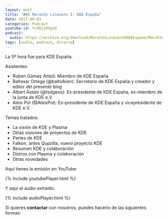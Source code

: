 ```yaml
---
layout: post
title: "#05 Maratón Linuxero I: KDE España"
date: 2017-09-03
categories: Podcast
youtube-id: Yv90j2HVg1Q
podcast:
  audio: https://archive.org/download/MaratonLinuxero5KDEEspana/Marat%C3%B3n%20Linuxero%205%20KDE%20Espa%C3%B1a
tags: [audio, podcast, directo]
---
```

La 5ª hora fue para KDE España.

Asistentes:
* Ruben Gómez Antolí: Miembro de KDE España
* Baltasar Ortega (@baltolkien): Secretario de KDE España y creador y editor del presente blog
* Albert Astals (@tsdgeos): Ex-presidente de KDE España, ex-miembro de la junta de KDE e.V.
* Aleix Pol (@AleixPol): Ex-presidente de KDE España y vicepresidente de KDE e.V.

Temas tratados:
* La visión de KDE y Plasma
* Otras visiones de proyectos de KDE
* Partes de KDE
* Falkon, antes Qupzilla, nuevo proyecto KDE
* Resumen KDE y colaboración
* Distros con Plasma y colaboración
* Otras novedades

Aquí tienes la emisión en YouTube:

{% include youtubePlayer.html %}

Y aquí el audio extraído:

{% include audioPlayer.html %}

Si quieres **contactar** con nosotros, puedes hacerlo de las siguientes formas:
